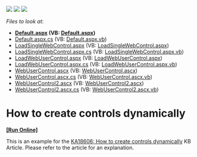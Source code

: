 <!-- default badges list -->
![](https://img.shields.io/endpoint?url=https://codecentral.devexpress.com/api/v1/VersionRange/128566398/13.1.12%2B)
[![](https://img.shields.io/badge/Open_in_DevExpress_Support_Center-FF7200?style=flat-square&logo=DevExpress&logoColor=white)](https://supportcenter.devexpress.com/ticket/details/E1238)
[![](https://img.shields.io/badge/📖_How_to_use_DevExpress_Examples-e9f6fc?style=flat-square)](https://docs.devexpress.com/GeneralInformation/403183)
<!-- default badges end -->
<!-- default file list -->
*Files to look at*:

* **[Default.aspx](./CS/Default.aspx) (VB: [Default.aspx](./VB/Default.aspx))**
* [Default.aspx.cs](./CS/Default.aspx.cs) (VB: [Default.aspx.vb](./VB/Default.aspx.vb))
* [LoadSingleWebControl.aspx](./CS/LoadSingleWebControl.aspx) (VB: [LoadSingleWebControl.aspx](./VB/LoadSingleWebControl.aspx))
* [LoadSingleWebControl.aspx.cs](./CS/LoadSingleWebControl.aspx.cs) (VB: [LoadSingleWebControl.aspx.vb](./VB/LoadSingleWebControl.aspx.vb))
* [LoadWebUserControl.aspx](./CS/LoadWebUserControl.aspx) (VB: [LoadWebUserControl.aspx](./VB/LoadWebUserControl.aspx))
* [LoadWebUserControl.aspx.cs](./CS/LoadWebUserControl.aspx.cs) (VB: [LoadWebUserControl.aspx.vb](./VB/LoadWebUserControl.aspx.vb))
* [WebUserControl.ascx](./CS/WebUserControl.ascx) (VB: [WebUserControl.ascx](./VB/WebUserControl.ascx))
* [WebUserControl.ascx.cs](./CS/WebUserControl.ascx.cs) (VB: [WebUserControl.ascx.vb](./VB/WebUserControl.ascx.vb))
* [WebUserControl2.ascx](./CS/WebUserControl2.ascx) (VB: [WebUserControl2.ascx](./VB/WebUserControl2.ascx))
* [WebUserControl2.ascx.cs](./CS/WebUserControl2.ascx.cs) (VB: [WebUserControl2.ascx.vb](./VB/WebUserControl2.ascx.vb))
<!-- default file list end -->
# How to create controls dynamically
<!-- run online -->
**[[Run Online]](https://codecentral.devexpress.com/e1238/)**
<!-- run online end -->


<p>This is an example for the <a href="https://www.devexpress.com/Support/Center/p/KA18606">KA18606: How to create controls dynamically</a> KB Article. Please refer to the article for an explanation.</p>

<br/>


